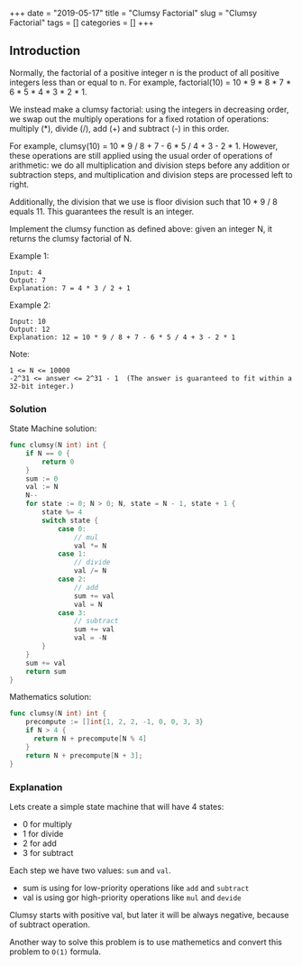 +++
date = "2019-05-17"
title = "Clumsy Factorial"
slug = "Clumsy Factorial"
tags = []
categories = []
+++

## Introduction

Normally, the factorial of a positive integer n is the product of all positive integers less than or equal to n.  For example, factorial(10) = 10 * 9 * 8 * 7 * 6 * 5 * 4 * 3 * 2 * 1.

We instead make a clumsy factorial: using the integers in decreasing order, we swap out the multiply operations for a fixed rotation of operations: multiply (*), divide (/), add (+) and subtract (-) in this order.

For example, clumsy(10) = 10 * 9 / 8 + 7 - 6 * 5 / 4 + 3 - 2 * 1.  However, these operations are still applied using the usual order of operations of arithmetic: we do all multiplication and division steps before any addition or subtraction steps, and multiplication and division steps are processed left to right.

Additionally, the division that we use is floor division such that 10 * 9 / 8 equals 11.  This guarantees the result is an integer.

Implement the clumsy function as defined above: given an integer N, it returns the clumsy factorial of N.

 

Example 1:
```
Input: 4
Output: 7
Explanation: 7 = 4 * 3 / 2 + 1
```

Example 2:
```
Input: 10
Output: 12
Explanation: 12 = 10 * 9 / 8 + 7 - 6 * 5 / 4 + 3 - 2 * 1
``` 

Note:
```
1 <= N <= 10000
-2^31 <= answer <= 2^31 - 1  (The answer is guaranteed to fit within a 32-bit integer.)
```

### Solution

State Machine solution:
``` go
func clumsy(N int) int {
    if N == 0 {
        return 0
    }
    sum := 0
    val := N
    N--
    for state := 0; N > 0; N, state = N - 1, state + 1 {
        state %= 4
        switch state {
            case 0:
                // mul
                val *= N 
            case 1:
                // divide
                val /= N
            case 2:
                // add
                sum += val
                val = N
            case 3:
                // subtract
                sum += val
                val = -N
        }
    }
    sum += val
    return sum
}
```

Mathematics solution:
``` go
func clumsy(N int) int {
    precompute := []int{1, 2, 2, -1, 0, 0, 3, 3}
    if N > 4 {
      return N + precompute[N % 4]
    }
    return N + precompute[N + 3];
}
```

### Explanation

Lets create a simple state machine that will have 4 states:
* 0 for multiply
* 1 for divide
* 2 for add
* 3 for subtract

Each step we have two values: `sum` and `val`.
* sum is using for low-priority operations like `add` and `subtract`
* val is using gor high-priority operations like `mul` and `devide`

Clumsy starts with positive val, but later it will be always negative, because of subtract operation.

Another way to solve this problem is to use mathemetics and convert this problem to `O(1)` formula.
